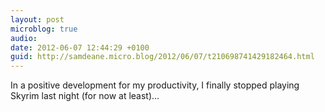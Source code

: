 ```yaml
---
layout: post
microblog: true
audio: 
date: 2012-06-07 12:44:29 +0100
guid: http://samdeane.micro.blog/2012/06/07/t210698741429182464.html
---
```

In a positive development for my productivity, I finally stopped playing Skyrim last night (for now at least)...
